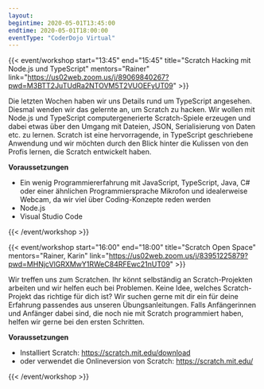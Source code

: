 ```yaml
---
layout:
begintime: 2020-05-01T13:45:00
endtime: 2020-05-01T18:00:00
eventType: "CoderDojo Virtual"
---
```


<!---
Scratch Hacking mit Node.js und TypeScript
-->
{{< event/workshop 
start="13:45"
end="15:45"
title="Scratch Hacking mit Node.js und TypeScript"
mentors="Rainer"
link="https://us02web.zoom.us/j/89069840267?pwd=M3BTT2JuTUdRa2NTOVM5T2VUOEFyUT09" >}}

Die letzten Wochen haben wir uns Details rund um TypeScript angesehen. Diesmal wenden wir das gelernte an, um Scratch zu hacken. Wir wollen mit Node.js und TypeScript computergenerierte Scratch-Spiele erzeugen und dabei etwas über den Umgang mit Dateien, JSON, Serialisierung von Daten etc. zu lernen. Scratch ist eine hervorragende, in TypeScript geschriebene Anwendung und wir möchten durch den Blick hinter die Kulissen von den Profis lernen, die Scratch entwickelt haben.

**Voraussetzungen**

- Ein wenig Programmiererfahrung mit JavaScript, TypeScript, Java, C# oder einer ähnlichen Programmiersprache
Mikrofon und idealerweise Webcam, da wir viel über Coding-Konzepte reden werden
- Node.js
- Visual Studio Code

{{< /event/workshop >}}

<!---
Scratch Open Space
-->
{{< event/workshop 
start="16:00"
end="18:00"
title="Scratch Open Space"
mentors="Rainer, Karin"
link="https://us02web.zoom.us/j/83951225879?pwd=MHNjcVlGRXMwY1RWeC84RFEwc21nUT09" >}}

Wir treffen uns zum Scratchen. Ihr könnt selbständig an Scratch-Projekten arbeiten und wir helfen euch bei Problemen. Keine Idee, welches Scratch-Projekt das richtige für dich ist? Wir suchen gerne mit dir ein für deine Erfahrung passendes aus unseren Übungsanleitungen. Falls Anfängerinnen und Anfänger dabei sind, die noch nie mit Scratch programmiert haben, helfen wir gerne bei den ersten Schritten.

**Voraussetzungen**

- Installiert Scratch: https://scratch.mit.edu/download
- oder verwendet die Onlineversion von Scratch: https://scratch.mit.edu/

{{< /event/workshop >}}